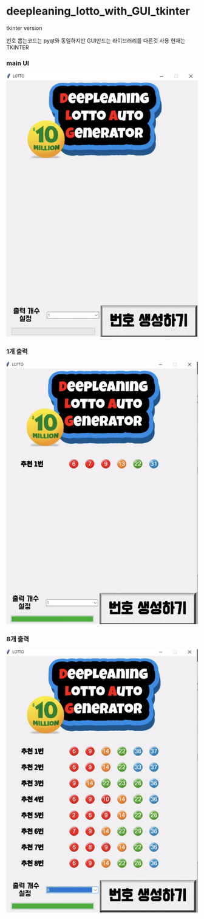 # deepleaning_lotto_with_GUI_tkinter
tkinter version

번호 뽑는코드는 pyqt와 동일하지만 GUI만드는 라이브러리를 다른것 사용
현재는 TKINTER

### main UI
![](mainui.png)

### 1개 출력
![](one.png)

### 8개 출력
![](eight.png)
